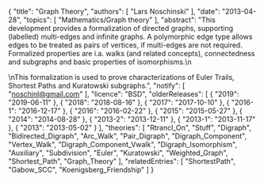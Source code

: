 {
    "title": "Graph Theory",
    "authors": [
        "Lars Noschinski"
    ],
    "date": "2013-04-28",
    "topics": [
        "Mathematics/Graph theory"
    ],
    "abstract": "This development provides a formalization of directed graphs, supporting (labelled) multi-edges and infinite graphs. A polymorphic edge type allows edges to be treated as pairs of vertices, if multi-edges are not required. Formalized properties are i.a. walks (and related concepts), connectedness and subgraphs and basic properties of isomorphisms.\n<p>\nThis formalization is used to prove characterizations of Euler Trails, Shortest Paths and Kuratowski subgraphs.",
    "notify": [
        "noschinl@gmail.com"
    ],
    "licence": "BSD",
    "olderReleases": [
        {
            "2019": "2019-06-11"
        },
        {
            "2018": "2018-08-16"
        },
        {
            "2017": "2017-10-10"
        },
        {
            "2016-1": "2016-12-17"
        },
        {
            "2016": "2016-02-22"
        },
        {
            "2015": "2015-05-27"
        },
        {
            "2014": "2014-08-28"
        },
        {
            "2013-2": "2013-12-11"
        },
        {
            "2013-1": "2013-11-17"
        },
        {
            "2013": "2013-05-02"
        }
    ],
    "theories": [
        "Rtrancl_On",
        "Stuff",
        "Digraph",
        "Bidirected_Digraph",
        "Arc_Walk",
        "Pair_Digraph",
        "Digraph_Component",
        "Vertex_Walk",
        "Digraph_Component_Vwalk",
        "Digraph_Isomorphism",
        "Auxiliary",
        "Subdivision",
        "Euler",
        "Kuratowski",
        "Weighted_Graph",
        "Shortest_Path",
        "Graph_Theory"
    ],
    "relatedEntries": [
        "ShortestPath",
        "Gabow_SCC",
        "Koenigsberg_Friendship"
    ]
}